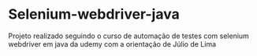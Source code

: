 # Selenium-webdriver-java
Projeto realizado seguindo o curso de automação de testes com selenium webdriver em java da udemy com a orientação de Júlio de Lima
